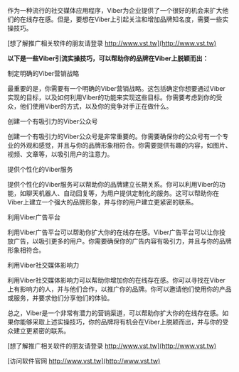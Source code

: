 作为一种流行的社交媒体应用程序，Viber为企业提供了一个很好的机会来扩大他们的在线存在感。但是，要想在Viber上引起关注和增加品牌知名度，需要一些实操技巧。

[想了解推广相关软件的朋友请登录 http://www.vst.tw](http://www.vst.tw)

**以下是一些Viber引流实操技巧，可以帮助你的品牌在Viber上脱颖而出：**

制定明确的Viber营销战略

最重要的是，你需要有一个明确的Viber营销战略。这包括确定你想要通过Viber实现的目标，以及如何利用Viber的功能来实现这些目标。你需要考虑到你的受众，他们使用Viber的方式，以及你的竞争对手正在做什么。

创建一个有吸引力的Viber公众号

创建一个有吸引力的Viber公众号是非常重要的。你需要确保你的公众号有一个专业的外观和感觉，并且与你的品牌形象相符合。你需要提供有趣的内容，如图片、视频、文章等，以吸引用户的注意力。

提供个性化的Viber服务

提供个性化的Viber服务可以帮助你的品牌建立长期关系。你可以利用Viber的功能，如聊天机器人、自动回复等，为用户提供定制化的服务。这可以帮助你在Viber上建立一个强大的品牌形象，并与你的用户建立更紧密的联系。

利用Viber广告平台

利用Viber广告平台可以帮助你扩大你的在线存在感。Viber广告平台可以让你投放广告，以吸引更多的用户。你需要确保你的广告内容有吸引力，并且与你的品牌形象相符合。

利用Viber社交媒体影响力

利用Viber社交媒体影响力可以帮助你增加你的在线存在感。你可以寻找在Viber上有影响力的人，并与他们合作，以推广你的品牌。你可以邀请他们使用你的产品或服务，并要求他们分享他们的体验。

总之，Viber是一个非常有潜力的营销渠道，可以帮助你扩大你的在线存在感。如果你能够采取上述实操技巧，你的品牌将有机会在Viber上脱颖而出，并与你的受众建立更紧密的联系。

[想了解推广相关软件的朋友请登录 http://www.vst.tw](http://www.vst.tw)


[访问软件官网 http://www.vst.tw](http://www.vst.tw)
